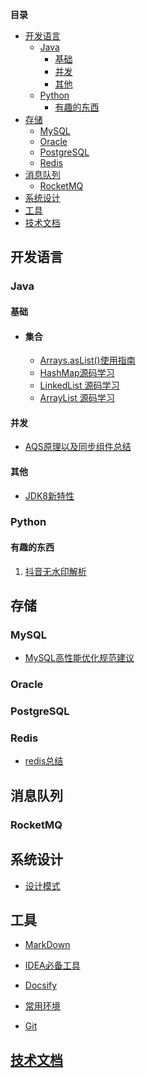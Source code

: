 <!-- START doctoc generated TOC please keep comment here to allow auto update -->
<!-- DON'T EDIT THIS SECTION, INSTEAD RE-RUN doctoc TO UPDATE -->
**目录**

- [开发语言](#%E5%BC%80%E5%8F%91%E8%AF%AD%E8%A8%80)
  - [Java](#java)
    - [基础](#%E5%9F%BA%E7%A1%80)
    - [并发](#%E5%B9%B6%E5%8F%91)
    - [其他](#%E5%85%B6%E4%BB%96)
  - [Python](#python)
    - [有趣的东西](#%E6%9C%89%E8%B6%A3%E7%9A%84%E4%B8%9C%E8%A5%BF)
- [存储](#%E5%AD%98%E5%82%A8)
  - [MySQL](#mysql)
  - [Oracle](#oracle)
  - [PostgreSQL](#postgresql)
  - [Redis](#redis)
- [消息队列](#%E6%B6%88%E6%81%AF%E9%98%9F%E5%88%97)
  - [RocketMQ](#rocketmq)
- [系统设计](#%E7%B3%BB%E7%BB%9F%E8%AE%BE%E8%AE%A1)
- [工具](#%E5%B7%A5%E5%85%B7)
- [技术文档](#%E6%8A%80%E6%9C%AF%E6%96%87%E6%A1%A3)

<!-- END doctoc generated TOC please keep comment here to allow auto update -->

## 开发语言


### Java 

#### 	 基础

- #### 	 	集合

  - [Arrays.asList()使用指南](docs/java/集合/Arrays使用.md)
  - [HashMap源码学习](docs/java/集合/HashMap.md)
  - [LinkedList 源码学习](docs/java/集合/LinkedList.md)
  - [ArrayList 源码学习](docs/java/集合/ArrayList.md)

#### 	 并发
  - [AQS原理以及同步组件总结](docs/java/并发/AQS.md)
  
#### 其他
  - [JDK8新特性](docs/java/JDK8/Java8Tutorial.md)

### Python

#### 	 有趣的东西

1. [抖音无水印解析](docs/python/解析抖音视频.md)

## 存储

### MySQL
  - [MySQL高性能优化规范建议](docs/database/mysql/MySQL高性能优化规范建议.md)

### Oracle

### PostgreSQL

### Redis
  - [redis总结](docs/database/redis/Redis.md)

## 消息队列

### RocketMQ

## 系统设计
  - [设计模式](docs/design/patterns/patterns.md)

## 工具

 - [MarkDown](docs/util/markdown/markdown.md)

 - [IDEA必备工具](docs/util/idea/idea.md)

 - [Docsify](docs/util/docsify/docsify.md)

 - [常用环境](docs/util/environment/environment.md)

 - [Git](docs/versionController/git/git.md)


## [技术文档](docs/professional/professional.md)
